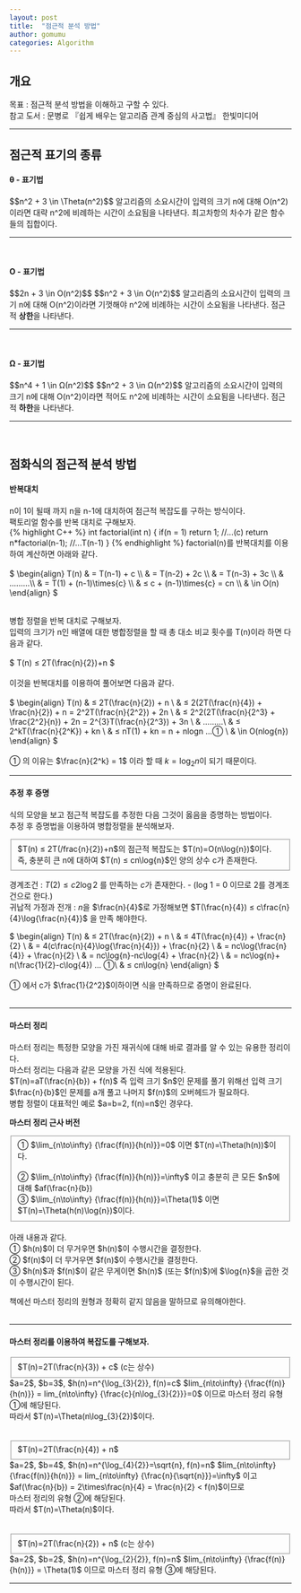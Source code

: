 ```yaml
---
layout: post
title:  "점근적 분석 방법"
author: gomumu
categories: Algorithm
---
```

<h2 id="headings">개요</h2>
<p>
목표 : 점근적 분석 방법을 이해하고 구할 수 있다.<br>
참고 도서 : 문병로 『쉽게 배우는 알고리즘 관계 중심의 사고법』 한빛미디어
</p>
<hr>

<h2>점근적 표기의 종류</h2>
<p>
<h4>θ - 표기법</h4>
$$n^2 + 3 \in \Theta(n^2)$$
알고리즘의 소요시간이 입력의 크기 n에 대해 O(n^2)이라면 대략 n^2에 비례하는 시간이 소요됨을 나타낸다.
최고차항의 차수가 같은 함수들의 집합이다.<hr><br>

<h4>O - 표기법</h4>
$$2n + 3 \in O(n^2)$$
$$n^2 + 3 \in O(n^2)$$
알고리즘의 소요시간이 입력의 크기 n에 대해 O(n^2)이라면 기껏해야 n^2에 비례하는 시간이 소요됨을 나타낸다.
점근적 <b>상한</b>을 나타낸다.<hr><br>

<h4>Ω - 표기법</h4>
$$n^4 + 1 \in Ω(n^2)$$
$$n^2 + 3 \in Ω(n^2)$$
알고리즘의 소요시간이 입력의 크기 n에 대해 O(n^2)이라면 적어도 n^2에 비례하는 시간이 소요됨을 나타낸다.
점근적 <b>하한</b>을 나타낸다.<hr><br>
</p>

<h2>점화식의 점근적 분석 방법</h2>
<p>
<h4>반복대치</h4>
n이 1이 될때 까지 n을 n-1에 대치하여 점근적 복잡도를 구하는 방식이다.<br>
팩토리얼 함수를 반복 대치로 구해보자.<br>
{% highlight C++ %}
int factorial(int n) {
  if(n = 1) return 1; //...(c)
  return n*factorial(n-1); //...T(n-1)
}
{% endhighlight %}
factorial(n)를 반복대치를 이용하여 계산하면 아래와 같다.<br><br>
$ \begin{align} T(n) & = T(n-1) + c \\
& = T(n-2) + 2c \\
& = T(n-3) + 3c \\
& .........\\
& = T(1) + (n-1)\times{c} \\
& ≤ c + (n-1)\times{c} = cn \\
& \in O(n)
\end{align} $<br><br>

병합 정렬을 반복 대치로 구해보자.<br>
입력의 크기가 n인 배열에 대한 병합정렬을 할 때 총 대소 비교 횟수를 T(n)이라 하면 다음과 같다.<br><br>
$ T(n) ≤ 2T(\frac{n}{2})+n $
<br><br>
이것을 반복대치를 이용하여 풀어보면 다음과 같다.<br><br>
$ \begin{align} T(n) 
& ≤ 2T(\frac{n}{2}) + n \\
& ≤ 2(2T(\frac{n}{4}) + \frac{n}{2}) + n = 2^2T(\frac{n}{2^2}) + 2n \\
& ≤ 2^2(2T(\frac{n}{2^3} + \frac{2^2}{n}) + 2n = 2^{3}T(\frac{n}{2^3}) + 3n \\
& .........\\
& ≤ 2^kT(\frac{n}{2^K}) + kn \\
& ≤ nT(1) + kn = n + nlogn ...① \\
& \in O(nlog{n})
\end{align} $<br><br>
① 의 이유는 $\frac{n}{2^k} = 1$ 이라 할 때 $k = \log_2{n}$이 되기 때문이다.
</p>
<hr>

<h4>추정 후 증명</h4>
<p>
식의 모양을 보고 점근적 복잡도를 추정한 다음 그것이 옳음을 증명하는 방법이다.<br>
추정 후 증명법을 이용하여 병합정렬을 분석해보자.<br>

<fieldset>
$T(n) ≤ 2T(/frac{n}{2})+n$의 점근적 복잡도는 $T(n)=O(n\log{n})$이다.<br>
즉, 충분히 큰 n에 대하여 $T(n) ≤ cn\log{n}$인 양의 상수 c가 존재한다.<br>
</fieldset>

경계조건 : $T(2) ≤ c2\log{2}$ 를 만족하는 $c$가 존재한다. - (log 1 = 0 이므로 2를 경계조건으로 한다.)<br>
귀납적 가정과 전개 : $n$을 $\frac{n}{4}$로 가정해보면  $T(\frac{n}{4}) ≤ c\frac{n}{4}\log{\frac{n}{4}}$ 을 만족 해야한다.<br>

$ \begin{align} T(n) 
& ≤ 2T(\frac{n}{2}) + n \\
& ≤ 4T(\frac{n}{4}) + \frac{n}{2} \\
& = 4(c\frac{n}{4}\log{\frac{n}{4}}) + \frac{n}{2} \\
& = nc\log{\frac{n}{4}} + \frac{n}{2} \\
& = nc\log{n}-nc\log{4} + \frac{n}{2} \\
& = nc\log{n}+ n(\frac{1}{2}-c\log{4}) ... ①\\
& ≤ cn\log{n}
\end{align} $<br><br>
① 에서 c가 $\frac{1}{2^2}$이하이면 식을 만족하므로 증명이 완료된다.<br><br>
</p>
<hr>

<h4>마스터 정리</h4>
<p>
마스터 정리는 특정한 모양을 가진 재귀식에 대해 바로 결과를 알 수 있는 유용한 정리이다.<br>
마스터 정리는 다음과 같은 모양을 가진 식에 적용된다.<br>
$T(n)=aT(\frac{n}{b}) + f(n)$
즉 입력 크기 $n$인 문제를 풀기 위해선 입력 크기 $\frac{n}{b}$인 문제를 a개 풀고 나머지 $f(n)$의 오버헤드가 필요하다.<br>
병합 정렬이 대표적인 예로 $a=b=2, f(n)=n$인 경우다.<br>

<b>마스터 정리 근사 버전</b><br>
<fieldset>
① $\lim_{n\to\infty} {\frac{f(n)}{h(n)}}=0$ 이면 $T(n)=\Theta(h(n))$이다.<br><br>
② $\lim_{n\to\infty} {\frac{f(n)}{h(n)}}=\infty$ 이고 충분히 큰 모든 $n$에 대해 $af(\frac{n}{b})<f(n)$이면 $T(n)=\Theta(f(n))$이다.<br><br>
③ $\lim_{n\to\infty} {\frac{f(n)}{h(n)}}=\Theta(1)$ 이면 $T(n)=\Theta(h(n)\log{n})$이다.<br>
</fieldset>
<br>
아래 내용과 같다.<br>
① $h(n)$이 더 무거우면 $h(n)$이 수행시간을 결정한다.<br>
② $f(n)$이 더 무거우면 $f(n)$이 수행시간을 결정한다.<br>
③ $h(n)$과 $f(n)$이 같은 무게이면 $h(n)$ (또는 $f(n)$)에 $\log{n}$을 곱한 것이 수행시간이 된다.<br>

책에선 마스터 정리의 원형과 정확히 같지 않음을 말하므로 유의해야한다.<br><br>
</p>
<hr>

<h4>마스터 정리를 이용하여 복잡도를 구해보자.</h4>
<p>
<fieldset>
$T(n)=2T(\frac{n}{3}) + c$ (c는 상수)
</fieldset>
$a=2$, $b=3$, $h(n)=n^{\log_{3}{2}}, f(n)=c$
$lim_{n\to\infty} {\frac{f(n)}{h(n)}} = lim_{n\to\infty} {\frac{c}{n\log_{3}{2}}}=0$ 이므로 마스터 정리 유형 ①에 해당된다.<br>
따라서 $T(n)=\Theta(n\log_{3}{2})$이다.<br><br><br>


<fieldset>
$T(n)=2T(\frac{n}{4}) + n$
</fieldset>
$a=2$, $b=4$, $h(n)=n^{\log_{4}{2}}=\sqrt{n}, f(n)=n$
$lim_{n\to\infty} {\frac{f(n)}{h(n)}} = lim_{n\to\infty} {\frac{n}{\sqrt{n}}}=\infty$ 이고 $af(\frac{n}{b}) = 2\times\frac{n}{4} = \frac{n}{2} < f(n)$이므로<br>
마스터 정리의 유형 ②에 해당된다.<br>
따라서 $T(n)=\Theta(n)$이다.<br><br><br>


<fieldset>
$T(n)=2T(\frac{n}{2}) + n$ (c는 상수)
</fieldset>
$a=2$, $b=2$, $h(n)=n^{\log_{2}{2}}, f(n)=n$
$lim_{n\to\infty} {\frac{f(n)}{h(n)}} = \Theta(1)$ 이므로 마스터 정리 유형 ③에 해당된다.<br>
</p>
<hr>

